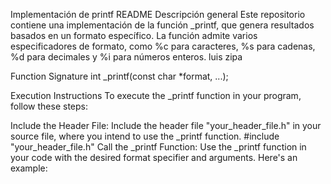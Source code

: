 Implementación de printf README
Descripción general
Este repositorio contiene una implementación de la función _printf, que genera resultados basados ​​en un formato específico. La función admite varios especificadores de formato, como %c para caracteres, %s para cadenas, %d para decimales y %i para números enteros.
luis zipa

Function Signature
int _printf(const char *format, ...);

Execution Instructions
To execute the _printf function in your program, follow these steps:

Include the Header File: Include the header file "your_header_file.h" in your source file, where you intend to use the _printf function. #include "your_header_file.h"
Call the _printf Function: Use the _printf function in your code with the desired format specifier and arguments. Here's an example:
